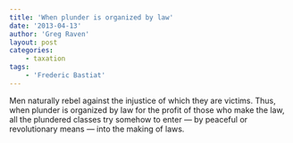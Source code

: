 ```yaml
---
title: 'When plunder is organized by law'
date: '2013-04-13'
author: 'Greg Raven'
layout: post
categories:
    - taxation
tags:
    - 'Frederic Bastiat'
---
```


Men naturally rebel against the injustice of which they are victims. Thus, when plunder is organized by law for the profit of those who make the law, all the plundered classes try somehow to enter — by peaceful or revolutionary means — into the making of laws.